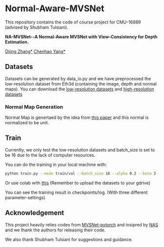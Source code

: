 # Normal-Aware-MVSNet

This repository contains the code of course project for CMU-16889 (advised by Shubham Tulsiani).

**NA-MVSNet--A Normal-Aware MVSNet with View-Consistency for Depth Estimation.**

[Dijing Zhang*](https://github.com/dijingzhang)
[Chenhao Yang*](https://github.com/afiretony)

## Datasets

Datasets can be generated by data_io.py and we have preprocessed the low-resolution dataset from Eth3d (containing the image, depth and normal maps). You can download the [low-resolution datasets](https://drive.google.com/file/d/1NeWTiVFUkP1IaL9qxazTA1LVqk1w0_lC/view?usp=sharing) and [high-resolution datasets](https://cmu.box.com/s/mk4w3tspxrn49r2fzbr3x98pi3g2v60f)

### Normal Map Generation
Normal Map is genertaed by the idea from [this paper](https://ieeexplore.ieee.org/stamp/stamp.jsp?tp=&arnumber=7335535) and this normal is normalized to be unit.

## Train

Currently, we only test the low-resolution datasets and batch_size is set to be 16 due to the lack of computer resources.

You can do the training in your local machine with:
```bash
python train.py --mode train/val --batch_size 16 --alpha 0.2 --beta 3 --gamma 0.2
```

Or use colab with [this](https://github.com/16889-team/Normal-Aware-MVSNet/blob/main/na_mvsnet_training.ipynb) (Remember to upload the datasets to your gdrive)

You can see the training result in checkpoints/log. (With three different parameter-settings)

## Acknowledgement
This project heavily relies codes from [MVSNet-pytorch](https://github.com/xy-guo/MVSNet_pytorch) and insipred by [NAS](https://github.com/udaykusupati/Normal-Assisted-Stereo) and we thank the authors for releasing their code.

We also thank Shubham Tulsiani for suggestions and guidance.
